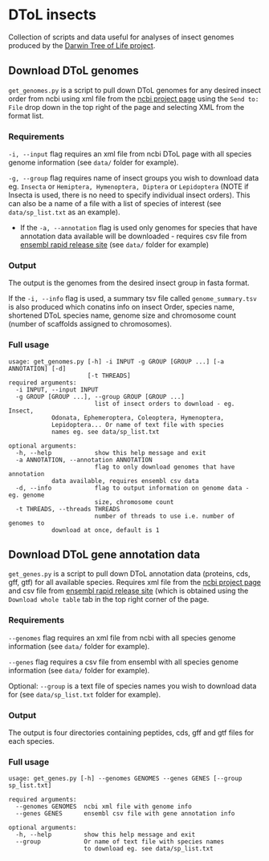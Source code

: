 # DToL insects
Collection of scripts and data useful for analyses of insect genomes produced by the [Darwin Tree of Life project](https://www.darwintreeoflife.org/).

## Download DToL genomes

`get_genomes.py` is a script to pull down DToL genomes for any desired insect order from ncbi using xml file from the [ncbi project page](https://www.ncbi.nlm.nih.gov/assembly?LinkName=bioproject_assembly_all&from_uid=667893) using the `Send to: File` drop down in the top right of the page and selecting XML from the format list.

### Requirements
`-i, --input` flag requires an xml file from ncbi DToL page with all species genome information (see `data/` folder for example).

`-g, --group` flag requires name of insect groups you wish to download data eg. `Insecta` or `Hemiptera, Hymenoptera, Diptera` or `Lepidoptera` (NOTE if Insecta is used, there is no need to specify individual insect orders). This can also be a name of a file with a list of species of interest (see `data/sp_list.txt` as an example). 

* If the `-a, --annotation` flag is used only genomes for species that have annotation data available will be downloaded - requires csv file from [ensembl rapid release site](https://rapid.ensembl.org/info/about/species.html) (see `data/` folder for example)

### Output
The output is the genomes from the desired insect group in fasta format.

If the `-i, --info` flag is used, a summary tsv file called `genome_summary.tsv` is also produced which conatins info on insect Order, species name, shortened DToL species name, genome size and chromosome count (number of scaffolds assigned to chromosomes).

### Full usage

```
usage: get_genomes.py [-h] -i INPUT -g GROUP [GROUP ...] [-a ANNOTATION] [-d]
                      [-t THREADS]
required arguments:
  -i INPUT, --input INPUT
  -g GROUP [GROUP ...], --group GROUP [GROUP ...]
                        list of insect orders to download - eg. Insect,
			Odonata, Ephemeroptera, Coleoptera, Hymenoptera,
	 		Lepidoptera... Or name of text file with species
			names eg. see data/sp_list.txt

optional arguments:
  -h, --help            show this help message and exit
  -a ANNOTATION, --annotation ANNOTATION
                        flag to only download genomes that have annotation
			data available, requires ensembl csv data
  -d, --info            flag to output information on genome data - eg. genome
                        size, chromosome count
  -t THREADS, --threads THREADS
                        number of threads to use i.e. number of genomes to
			download at once, default is 1
```

## Download DToL gene annotation data

`get_genes.py` is a script to pull down DToL annotation data (proteins, cds, gff, gtf) for all available species. Requires xml file from the [ncbi project page](https://www.ncbi.nlm.nih.gov/bioproject/667893) and csv file from [ensembl rapid release site](https://rapid.ensembl.org/info/about/species.html) (which is obtained using the `Download whole table` tab in the top right corner of the page.

### Requirements
`--genomes` flag requires an xml file from ncbi with all species genome information (see `data/` folder for example).

`--genes` flag requires a csv file from ensembl with all species genome information (see `data/` folder for example).

Optional: `--group` is a text file of species names you wish to download data for (see `data/sp_list.txt` folder for example).

### Output
The output is four directories containing peptides, cds, gff and gtf files for each species.

### Full usage

```
usage: get_genes.py [-h] --genomes GENOMES --genes GENES [--group sp_list.txt]

required arguments:
  --genomes GENOMES  ncbi xml file with genome info
  --genes GENES      ensembl csv file with gene annotation info

optional arguments:
  -h, --help         show this help message and exit
  --group            Or name of text file with species names
                     to download eg. see data/sp_list.txt
```
